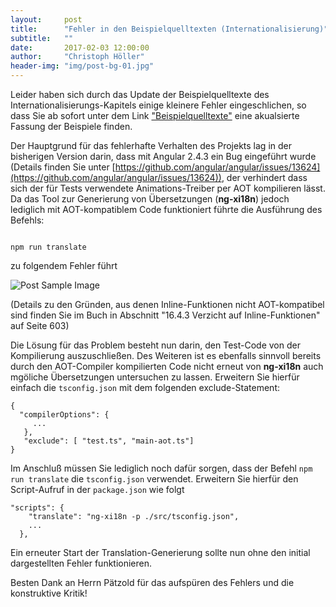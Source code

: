 ```yaml
---
layout:     post
title:      "Fehler in den Beispielquelltexten (Internationalisierung)"
subtitle:   ""
date:       2017-02-03 12:00:00
author:     "Christoph Höller"
header-img: "img/post-bg-01.jpg"
---
```


Leider haben sich durch das Update der Beispielquelltexte des Internationalisierungs-Kapitels einige kleinere Fehler eingeschlichen, so dass Sie ab sofort unter dem Link ["Beispielquelltexte"](https://s3-eu-west-1.amazonaws.com/gxmedia.galileo-press.de/supplements/3988/3914_Zusatzmaterialien.zip) eine akualsierte Fassung der Beispiele finden.

Der Hauptgrund für das fehlerhafte Verhalten des Projekts lag in der bisherigen Version darin, dass mit Angular 2.4.3 ein Bug eingeführt wurde (Details finden Sie unter [https://github.com/angular/angular/issues/13624](https://github.com/angular/angular/issues/13624)), der verhindert dass sich der für Tests verwendete Animations-Treiber per AOT kompilieren lässt. Da das Tool zur Generierung von Übersetzungen (**ng-xi18n**) jedoch lediglich mit AOT-kompatiblem Code funktioniert führte die Ausführung des Befehls:

<code>
npm run translate
</code>

zu folgendem Fehler führt

<img src="{{ site.baseurl }}/img/no-op-error.png" alt="Post Sample Image">


(Details zu den Gründen, aus denen Inline-Funktionen nicht AOT-kompatibel sind finden Sie im Buch in Abschnitt "16.4.3 Verzicht auf Inline-Funktionen" auf Seite 603)


Die Lösung für das Problem besteht nun darin, den Test-Code von der Kompilierung auszuschließen. Des Weiteren ist es ebenfalls sinnvoll bereits durch den AOT-Compiler kompilierten Code nicht erneut von **ng-xi18n** auch mgöliche Übersetzungen untersuchen zu lassen. Erweitern Sie hierfür einfach die <code>tsconfig.json</code> mit dem folgenden exclude-Statement:

<pre><code class="json">{
  "compilerOptions": {
     ...
   },
   "exclude": [ "test.ts", "main-aot.ts"]
}
</code></pre>

Im Anschluß müssen Sie lediglich noch dafür sorgen, dass der Befehl <code>npm run translate</code> die <code>tsconfig.json</code> verwendet. Erweitern Sie hierfür den Script-Aufruf in der <code>package.json</code> wie folgt

<pre><code class="json">"scripts": {
    "translate": "ng-xi18n -p ./src/tsconfig.json",
    ...
  },
</code></pre>

Ein erneuter Start der Translation-Generierung sollte nun ohne den initial dargestellten Fehler funktionieren.

Besten Dank an Herrn Pätzold für das aufspüren des Fehlers und die konstruktive Kritik!